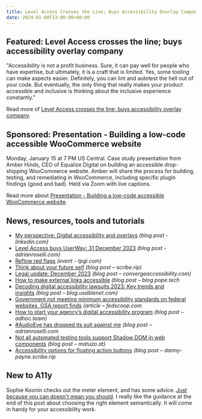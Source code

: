 ```yaml
---
title: Level Access Crosses the Line; Buys Accessibility Overlay Company
date: 2024-01-08T13:00:08+00:00
---
```


## Featured: Level Access crosses the line; buys accessibility overlay company

"Accessibility is not a profit business. Sure, it can pay well for people who have expertise, but ultimately, it is a craft that is limited. Yes, some tooling can make aspects easier. Definitely, you can lint and autotest the hell out of your code. But eventually, the only thing that really makes your product accessible and inclusive is thinking about the inclusive experience constantly."

Read more of [Level Access crosses the line; buys accessibility overlay company](https://yatil.net/blog/level-access-userway).

## Sponsored: Presentation - Building a low-code accessible WooCommerce website

Monday, January 15 at 7 PM US Central. Case study presentation from Amber Hinds, CEO of Equalize Digital on building an accessible drop-shipping WooCommerce website. Amber will share the process for building, testing, and remediating in WooCommerce, including specific plugin findings (good and bad). Held via Zoom with live captions.

Read more about [Presentation - Building a low-code accessible WooCommerce website](https://us02web.zoom.us/webinar/register/2717023094808/WN_u818UiW0S12bqPoxWu5Rng).

## News, resources, tools and tutorials

- [My perspective: Digital accessibility and overlays](https://www.linkedin.com/pulse/my-perspective-digital-accessibility-overlays-timothy-springer-bhx2c/) *(blog post - linkedin.com)*
- [Level Access buys UserWay: 31 December 2023](https://adrianroselli.com/2021/09/userway-will-get-you-sued.html#LevelAccessBuysUserWay) *(blog post - adrianroselli.com)*
- [Reflow red flags](https://www.tpgi.com/reflow-red-flags/) *(event - tpgi.com)*
- [Think about your future self](https://www.scribe.rip/think-about-your-future-self-2d85c782b2bd) *(blog post – scribe.rip)*
- [Legal update: December 2023](https://convergeaccessibility.com/2024/01/02/legal-update-december-2023/) *(blog post – convergeaccessibility.com)*
- [How to make external links accessible](https://blog.pope.tech/2024/01/02/how-to-make-external-links-accessible/) *(blog post – blog.pope.tech*
- [Decoding digital accessibility lawsuits 2023: Key trends and insights](https://blog.usablenet.com/decoding-digital-accessibility-lawsuits-in-2023-key-trends-strategic-insights) *(blog post – blog.usablenet.com)*
- [Government not meeting minimum accessibility standards on federal websites, GSA report finds](https://fedscoop.com/government-accessibility-standards-websites-gsa-report/) *(article – fedscoop.com*
- [How to start your agency’s digital accessibility program](https://adhoc.team/2024/01/04/OMB-a11y/) *(blog post – adhoc.team)*
- [#AudioEye has dropped its suit against me](https://adrianroselli.com/2024/01/audioeye-has-dropped-its-suit-against-me.html) *(blog post – adrianroselli.com*
- [Not all automated testing tools support Shadow DOM in web components](https://matuzo.at/blog/2024/automated-testing-tools-and-web-components) *(blog post – matuzo.at)*
- [Accessibility options for floating action buttons](https://danny-payne.scribe.rip/accessibility-options-for-floating-action-buttons-99bdf8146988) *(blog post – danny-payne.scribe.rip*

## New to A11y

Sophie Koonin checks out the meter element, and has some advice. [Just because you can doesn't mean you should](https://localghost.dev/blog/just-because-you-can-doesn-t-mean-you-should-the-meter-element/). I really like the guidance at the end of this post about choosing the right element semantically. It will come in handy for your accessibility work.

